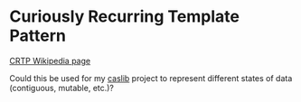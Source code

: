 # Curiously Recurring Template Pattern

[CRTP Wikipedia page](https://en.wikipedia.org/wiki/Curiously_recurring_template_pattern)

Could this be used for my [caslib](https://github.com/BlakeFreer/cas748) project to represent different states of data (contiguous, mutable, etc.)?
